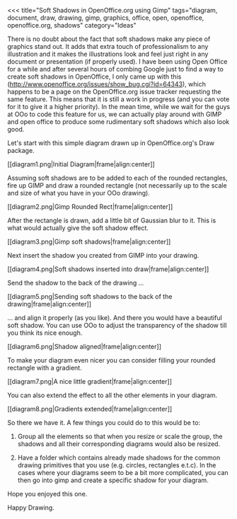 <<<
title="Soft Shadows in OpenOffice.org using Gimp"
tags="diagram, document, draw, drawing, gimp, graphics, office, open, openoffice, openoffice.org, shadows"
category="Ideas"
>>>
There is no doubt about the fact that soft shadows make any piece of graphics stand
out. It adds that extra touch of professionalism to any illustration and it
makes the illustrations look and feel just right in any document or presentation
(if properly used). I have been using Open Office for a while and after several
hours of combing Google just to find a way to create soft shadows in OpenOffice,
I only came up with this (http://www.openoffice.org/issues/show_bug.cgi?id=64343), 
which happens to be a page on the OpenOffice.org issue
tracker requesting the same feature. This means that it is still a work in
progress (and you can vote for it to give it a higher priority). In the mean
time, while we wait for the guys at OOo to code this feature for us, we can
actually play around with GIMP and open office to produce some rudimentary soft
shadows which also look good.

<!--more-->

Let's start with this simple diagram drawn up in OpenOffice.org's Draw package.

[[diagram1.png|Initial Diagram|frame|align:center]]

Assuming soft shadows are to be added to each of the rounded rectangles, fire up
GIMP and draw a rounded rectangle (not necessarily up to the scale and size of
what you have in your OOo drawing).

[[diagram2.png|Gimp Rounded Rect|frame|align:center]]

After the rectangle is drawn, add a little bit of Gaussian blur to it. This is
what would actually give the soft shadow effect.

[[diagram3.png|Gimp soft shadows|frame|align:center]]

Next insert the shadow you created from GIMP into your drawing.

[[diagram4.png|Soft shadows inserted into draw|frame|align:center]]

Send the shadow to the back of the drawing ...

[[diagram5.png|Sending soft shadows to the back of the drawing|frame|align:center]]

... and align it properly (as you like). And there you would have a beautiful
soft shadow. You can use OOo to adjust the transparency of the shadow till you
think its nice enough.

[[diagram6.png|Shadow aligned|frame|align:center]]

To make your diagram even nicer you can consider filling your rounded rectangle
with a gradient.

[[diagram7.png|A nice little gradient|frame|align:center]]

You can also extend the effect to all the other elements in your diagram.

[[diagram8.png|Gradients extended|frame|align:center]]

So there we have it. A few things you could do to this would be to:
1. Group all the elements so that when you resize or scale the group, the
shadows and all their corresponding diagrams would also be resized.

2. Have a folder which contains already made shadows for the common drawing
primitives that you use (e.g. circles, rectangles e.t.c). In the cases where
your diagrams seem to be a bit more complicated, you can then go into gimp and
create a specific shadow for your diagram.

Hope you enjoyed this one.

Happy Drawing.
